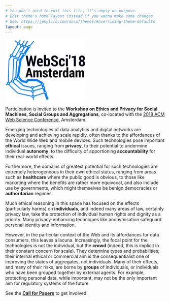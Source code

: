 ```yaml
---
# You don't need to edit this file, it's empty on purpose.
# Edit theme's home layout instead if you wanna make some changes
# See: https://jekyllrb.com/docs/themes/#overriding-theme-defaults
layout: page
---
```

<img src="assets/WebSci18-logo.png" title="Ethics and Privacy for Social Machines, Social Groups and Aggregations workshop at WebSci'18"  alt="Ethics and Privacy for Social Machines, Social Groups and Aggregations workshop at WebSci'18" style="width: 50%;"/>

Participation is invited to the **Workshop on Ethics and Privacy for Social Machines, Social Groups and Aggregations**, co-located with the [2018 ACM Web Science Conference](/https://websci18.webscience.org), Amsterdam.

Emerging technologies of data analytics and digital networks are developing and achieving scale rapidly, often thanks to the affordances of the World Wide Web and mobile devices. Such technologies pose important **ethical** issues, ranging from **privacy**, to their potential to undermine individual **autonomy**, to the difficulty of apportioning **accountability** for their real-world effects.

Furthermore, the domains of greatest potential for such technologies are extremely heterogeneous in their own ethical status, ranging from areas such as **healthcare** where the public good is obvious, to those like marketing where the benefits are rather more equivocal, and also include use by governments, which might themselves be benign democracies or **authoritarian** regimes.

Much ethical reasoning in this space has focused on the effects (particularly harms) on **individuals**, and indeed many areas of law, certainly privacy law, take the protection of individual human rights and dignity as a priority. Many privacy-enhancing techniques like anonymisation safeguard personal identity and information.

However, in the particular context of the Web and its affordances for data consumers, this leaves a lacuna. Increasingly, the focal point for the technologies is not the individual, but the **crowd** (indeed, this is implicit in their constant concern for scale). They determine types and probabilities; their internal ethical or commercial aim is the consequentialist one of improving the states of aggregates, not individuals. Many of their effects, and many of their risks, are borne by **groups** of individuals, or individuals who have been grouped together by external agents. For example, protecting personal data, while important, may not be the only important aim for regulatory systems of the future.


See the **[Call for Papers](/cfp)** to get involved.
